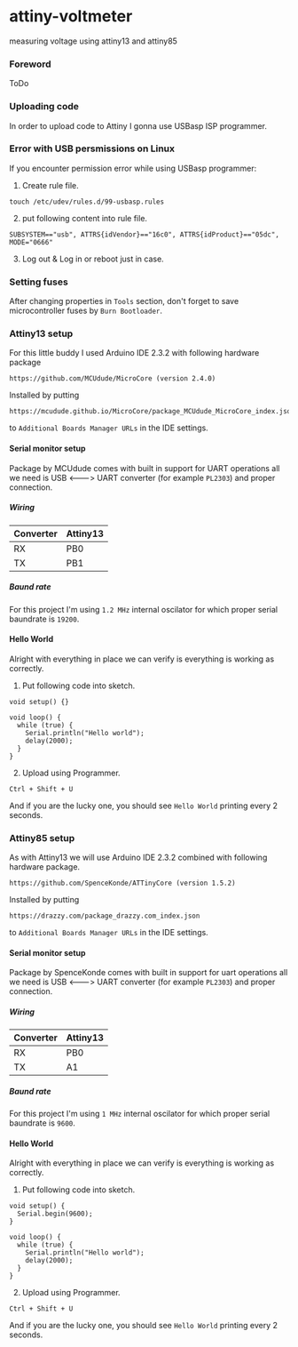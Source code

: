 # attiny-voltmeter
measuring voltage using attiny13 and attiny85

### Foreword
ToDo

### Uploading code
In order to upload code to Attiny I gonna use USBasp ISP programmer.

### Error with USB persmissions on Linux
If you encounter permission error while using USBasp programmer:

1. Create rule file.
```
touch /etc/udev/rules.d/99-usbasp.rules
```

2. put following content into rule file.
```
SUBSYSTEM=="usb", ATTRS{idVendor}=="16c0", ATTRS{idProduct}=="05dc", MODE="0666"
```

3. Log out & Log in or reboot just in case.

### Setting fuses
After changing properties in `Tools` section, don't forget to save microcontroller fuses by `Burn Bootloader`.

### Attiny13 setup
For this little buddy I used Arduino IDE 2.3.2 with following hardware package

```
https://github.com/MCUdude/MicroCore (version 2.4.0)
```

Installed by putting
```
https://mcudude.github.io/MicroCore/package_MCUdude_MicroCore_index.json
```

to `Additional Boards Manager URLs` in the IDE settings.

#### Serial monitor setup
Package by MCUdude comes with built in support for UART operations all we need is USB <---> UART converter (for example `PL2303`) and proper connection.

##### Wiring
| Converter  | Attiny13 |
| ---------- | -------- |
| RX         |     PB0  |
| TX         |     PB1  |

##### Baund rate
For this project I'm using `1.2 MHz` internal oscilator for which proper serial baundrate is `19200`.

#### Hello World
Alright with everything in place we can verify is everything is working as correctly.

1. Put following code into sketch.

```
void setup() {}

void loop() {
  while (true) {
    Serial.println("Hello world");
    delay(2000);
  }
}
```

2. Upload using Programmer.
```
Ctrl + Shift + U
```

And if you are the lucky one, you should see `Hello World` printing every 2 seconds. 

### Attiny85 setup
As with Attiny13 we will use Arduino IDE 2.3.2 combined with following hardware package.

```
https://github.com/SpenceKonde/ATTinyCore (version 1.5.2)
```

Installed by putting
```
https://drazzy.com/package_drazzy.com_index.json
```

to `Additional Boards Manager URLs` in the IDE settings.

#### Serial monitor setup
Package by SpenceKonde comes with built in support for uart operations all we need is USB <---> UART converter (for example `PL2303`) and proper connection.

##### Wiring
| Converter  | Attiny13 |
| ---------- | -------- |
| RX         |     PB0  |
| TX         |     A1  |

##### Baund rate
For this project I'm using `1 MHz` internal oscilator for which proper serial baundrate is `9600`.

#### Hello World
Alright with everything in place we can verify is everything is working as correctly.

1. Put following code into sketch.

```
void setup() {
  Serial.begin(9600);
}

void loop() {
  while (true) {
    Serial.println("Hello world");
    delay(2000);
  }
}
```

2. Upload using Programmer.
```
Ctrl + Shift + U
```

And if you are the lucky one, you should see `Hello World` printing every 2 seconds. 
